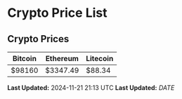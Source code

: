 # Crypto Price List

## Crypto Prices
| Bitcoin | Ethereum | Litecoin |
| ------- | -------- | -------- |
| $98160 | $3347.49 | $88.34 |
**Last Updated:** 2024-11-21 21:13 UTC
**Last Updated:** $DATE$

